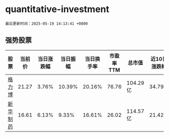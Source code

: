 # quantitative-investment

`最后更新时间：2025-05-19 14:13:41 +0800`

## 强势股票

|股票|当前价|当日涨跌幅|当日振幅|当日换手率|市盈率TTM|总市值|近10日涨跌幅|
|----|----|----|----|----|----|----|----|
|[格力博](https://xueqiu.com/S/SZ301260)|21.27|3.76%|10.39%|20.16%|76.76|104.29亿|34.79%|
|[新华制药](https://xueqiu.com/S/SZ000756)|16.61|6.13%|9.33%|16.61%|26.02|114.57亿|21.42%|
